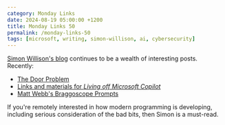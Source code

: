 ```yaml
---
category: Monday Links
date: 2024-08-19 05:00:00 +1200
title: Monday Links 50
permalink: /monday-links-50
tags: [microsoft, writing, simon-willison, ai, cybersecurity]
---
```


[Simon Willison's blog](https://simonwillison.net/) continues to be a wealth of interesting posts. Recently:

* [The Door Problem](https://simonwillison.net/2024/Aug/18/the-door-problem/)
* [Links and materials for *Living off Microsoft Copilot*](https://simonwillison.net/2024/Aug/14/living-off-microsoft-copilot/)
* [Matt Webb's Braggoscope Prompts](https://simonwillison.net/2024/Aug/7/braggoscope-prompts/)

If you're remotely interested in how modern programming is developing, including serious consideration of the bad bits, then Simon is a must-read.